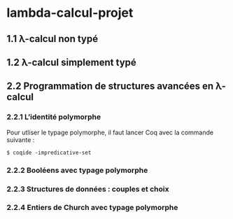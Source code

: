# lambda-calcul-projet
## 1.1 λ-calcul non typé

## 1.2 λ-calcul simplement typé 

## 2.2  Programmation de structures avancées en λ-calcul

### 2.2.1 L’identité polymorphe 
Pour utliser le typage polymorphe, il faut lancer Coq avec la commande suivante : 
```
$ coqide -impredicative-set
```
### 2.2.2  Booléens avec typage polymorphe 

### 2.2.3  Structures de données : couples et choix

### 2.2.4  Entiers de Church avec typage polymorphe 
